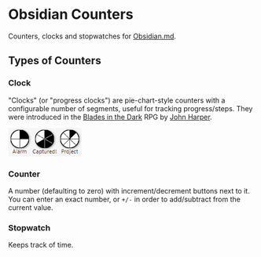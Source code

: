 # Obsidian Counters

Counters, clocks and stopwatches for [Obsidian.md](https://obsidian.md/).

## Types of Counters

### Clock

"Clocks" (or "progress clocks") are pie-chart-style counters with a configurable
number of segments, useful for tracking progress/steps. They were introduced in
the [Blades in the Dark](https://bladesinthedark.com/progress-clocks) RPG by
[John Harper](https://twitter.com/john_harper).

![Example of progress clocks with 4, 6, and 8 segments](./static/clocks.png)

### Counter

A number (defaulting to zero) with increment/decrement buttons next to it. You
can enter an exact number, or `+/-` in order to add/subtract from the current
value.

### Stopwatch

Keeps track of time.
